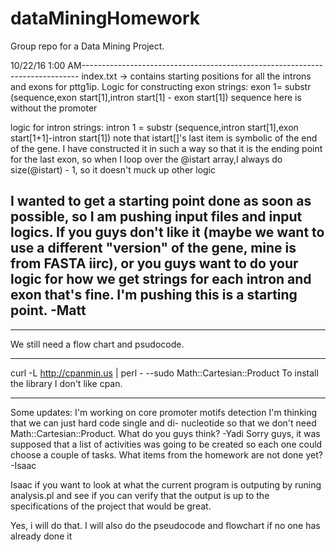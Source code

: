 # dataMiningHomework
Group repo for a Data Mining Project.

10/22/16 1:00 AM-----------------------------------------------------------------------------
index.txt -> contains starting positions for all the introns and exons
  for pttg1ip. Logic for constructing exon strings:
   exon 1= substr (sequence,exon start[1],intron start[1] - exon start[1])
     sequence here is without the promoter

   logic for intron strings:
   intron 1 = substr (sequence,intron start[1],exon start[1+1]-intron start[1])
   note that istart[]'s last item is symbolic of the end of the gene. I have constructed it
   in such a way so that it is the ending point for the last exon, so when I loop over
   the @istart array,I always do size(@istart) - 1, so it doesn't muck up other logic

   I wanted to get a starting point done as soon as possible, so I am pushing input files
     and input logics. If you guys don't like it (maybe we want to use a different "version" 
     of the gene, mine is from FASTA iirc), or you guys want to do your logic for how we
     get strings for each intron and exon that's fine. I'm pushing this is a starting point.
-Matt
---------------------------------------------------------------------------------------------
************************
We still need a flow chart and psudocode.


******************
curl -L http://cpanmin.us | perl - --sudo Math::Cartesian::Product
To install the library I don't like cpan.

---------------------------------------------------------------------------------------------
Some updates:
I'm working on core promoter motifs detection
I'm thinking that we can just hard code single and di- nucleotide so that we don't need Math::Cartesian::Product. What do you guys think?
-Yadi
Sorry guys, it was supposed that a list of activities was going to be created so each one could choose a couple of tasks. What items from the homework are not done yet?
-Isaac

Isaac if you want to look at what the current program is outputing by runing analysis.pl and see if you can verify that the output is up to the specifications of the project that would be great.

Yes, i will do that. I will also do the pseudocode and flowchart if no one has already done it